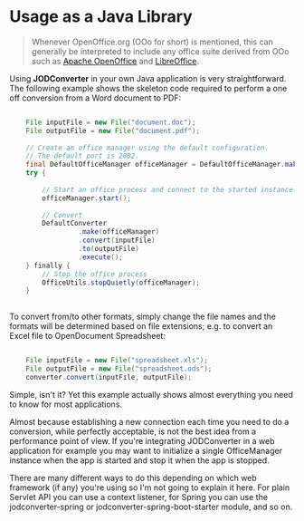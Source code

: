 # Usage as a Java Library

> Whenever OpenOffice.org (OOo for short) is mentioned, this can generally be interpreted to include any office suite derived from OOo such as [Apache OpenOffice](https://www.openoffice.org) and [LibreOffice](https://www.libreoffice.org).

Using **JODConverter** in your own Java application is very straightforward. The following example shows the skeleton code required to perform a one off conversion from a Word document to PDF:

```java

    File inputFile = new File("document.doc");
    File outputFile = new File("document.pdf");
    
    // Create an office manager using the default configuration.
    // The default port is 2002.
    final DefaultOfficeManager officeManager = DefaultOfficeManager.make(); 
    try {
    
        // Start an office process and connect to the started instance (on port 2002).
        officeManager.start();
    
        // Convert
        DefaultConverter
                 .make(officeManager)
                 .convert(inputFile)
                 .to(outputFile)
                 .execute();
    } finally {
        // Stop the office process
        OfficeUtils.stopQuietly(officeManager);
    }
    
```

To convert from/to other formats, simply change the file names and the formats will be determined based on file extensions; e.g. to convert an Excel file to OpenDocument Spreadsheet:


```java

    File inputFile = new File("spreadsheet.xls");
    File outputFile = new File("spreadsheet.ods");
    converter.convert(inputFile, outputFile);

```

Simple, isn't it? Yet this example actually shows almost everything you need to know for most applications.

Almost because establishing a new connection each time you need to do a conversion, while perfectly acceptable, is not the best idea from a performance point of view. If you're integrating JODConverter in a web application for example you may want to initialize a single OfficeManager instance when the app is started and stop it when the app is stopped.

There are many different ways to do this depending on which web framework (if any) you're using so I'm not going to explain it here. For plain Servlet API you can use a context listener, for Spring you can use the jodconverter-spring or jodconverter-spring-boot-starter module, and so on.